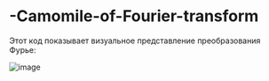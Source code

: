 # -Camomile-of-Fourier-transform
Этот код показывает визуальное представление преобразования Фурье: 


![image](https://user-images.githubusercontent.com/90831803/209037967-51034870-e6ab-4f3c-aca9-4118efbbe18c.png)

